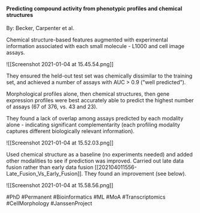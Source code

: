 #### Predicting compound activity from phenotypic profiles and chemical structures
By: Becker, Carpenter et al.

Chemical structure-based features augmented with experimental information associated with each small molecule - L1000 and cell image assays.

![[Screenshot 2021-01-04 at 15.45.54.png]]

They ensured the held-out test set was chemically dissimilar to the training set, and achieved a number of assays with AUC > 0.9 ("well predicted"). 

Morphological profiles alone, then chemical structures, then gene expression profiles were best accurately able to predict the highest number of assays (67 of 376, vs. 43 and 23). 

They found a lack of overlap among assays predicted by each modality alone - indicating significant complementarity (each profiling modality captures different biologically relevant information). 

![[Screenshot 2021-01-04 at 15.52.03.png]]

Used chemical structure as a baseline (no experiments needed) and added other modalities to see if prediction was improved. Carried out late data fusion rather than early data fusion [[202104011556-Late_Fusion_Vs_Early_Fusion]].  They found an improvement (see below).

![[Screenshot 2021-01-04 at 15.58.56.png]]

#PhD #Permanent #Bioinformatics #ML #MoA #Transcriptomics #CellMorphology #JanssenProject 
